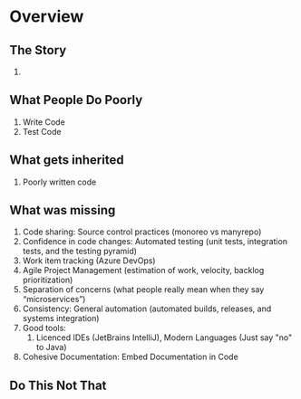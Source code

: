# Overview

## The Story
1. 

## What People Do Poorly
1. Write Code
2. Test Code

## What gets inherited
1. Poorly written code

## What was missing

1. Code sharing: Source control practices (monoreo vs manyrepo)
2. Confidence in code changes: Automated testing (unit tests, integration tests, and the testing pyramid)
3. Work item tracking (Azure DevOps)
4. Agile Project Management (estimation of work, velocity, backlog prioritization)
5. Separation of concerns (what people really mean when they say “microservices”)
6. Consistency: General automation (automated builds, releases, and systems integration)
7. Good tools:
    1. Licenced IDEs (JetBrains IntelliJ), Modern Languages (Just say "no" to Java)
8. Cohesive Documentation: Embed Documentation in Code


## Do This Not That
